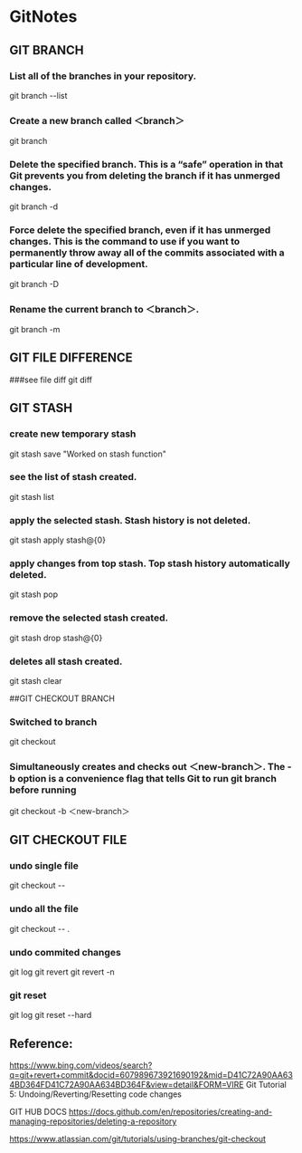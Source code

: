 # GitNotes

## GIT BRANCH

### List all of the branches in your repository.
git branch --list

### Create a new branch called ＜branch＞
git branch <branch>

### Delete the specified branch. This is a “safe” operation in that Git prevents you from deleting the branch if it has unmerged changes.
git branch -d <branch>

### Force delete the specified branch, even if it has unmerged changes. This is the command to use if you want to permanently throw away all of the commits associated with a particular line of development.
git branch -D <branch>

### Rename the current branch to ＜branch＞.
git branch -m <branch>

## GIT FILE DIFFERENCE
###see file diff
git diff


## GIT STASH
### create new temporary stash
git stash save "Worked on stash function"

### see the list of stash created.
git stash list

### apply the selected stash. Stash history is not deleted.
git stash apply stash@{0}

### apply changes from top stash. Top stash history automatically deleted.
git stash pop

### remove the selected stash created.
git stash drop stash@{0}

### deletes all stash created.
git stash clear



##GIT CHECKOUT BRANCH
### Switched to branch <branchname>
git checkout <branchname>

### Simultaneously creates and checks out ＜new-branch＞. The -b option is a convenience flag that tells Git to run git branch before running
git checkout -b ＜new-branch＞


## GIT CHECKOUT FILE
### undo single file
git checkout -- <filename>

### undo all the file
git checkout -- .

### undo commited changes
git log 
git revert <paste commit id>
git revert -n <paste commit id>

### git reset 
git log
git reset --hard <paste commit id>




## Reference:
https://www.bing.com/videos/search?q=git+revert+commit&docid=607989673921690192&mid=D41C72A90AA634BD364FD41C72A90AA634BD364F&view=detail&FORM=VIRE
Git Tutorial 5: Undoing/Reverting/Resetting code changes

GIT HUB DOCS
https://docs.github.com/en/repositories/creating-and-managing-repositories/deleting-a-repository
  
https://www.atlassian.com/git/tutorials/using-branches/git-checkout
